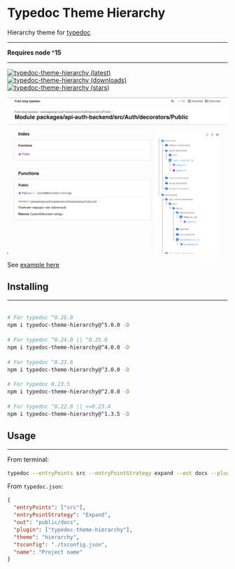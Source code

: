 # Typedoc Theme Hierarchy

Hierarchy theme for [typedoc](https://typedoc.org/)

---

**Requires node ^15**

---

[![typedoc-theme-hierarchy (latest)](https://img.shields.io/npm/v/typedoc-theme-hierarchy)](https://www.npmjs.com/package/typedoc-theme-hierarchy)
[![typedoc-theme-hierarchy (downloads)](https://img.shields.io/npm/dw/typedoc-theme-hierarchy)](https://www.npmjs.com/package/typedoc-theme-hierarchy)
[![typedoc-theme-hierarchy (stars)](https://img.shields.io/github/stars/difuks/typedoc-theme-hierarchy?style=social)](https://github.com/DiFuks/typedoc-theme-hierarchy)

![example](https://raw.githubusercontent.com/DiFuks/typedoc-theme-hierarchy/master/.github/images/demo.jpg)

See [example here](https://github.com/DiFuks/typedoc-theme-hierarchy/tree/master/packages/example)

## Installing

---

```bash

# For typedoc ^0.26.0
npm i typedoc-theme-hierarchy@^5.0.0 -D

# For typedoc ^0.24.0 || ^0.25.0
npm i typedoc-theme-hierarchy@^4.0.0 -D

# For typedoc ^0.23.6
npm i typedoc-theme-hierarchy@^3.0.0 -D

# For typedoc 0.23.5
npm i typedoc-theme-hierarchy@^2.0.0 -D

# For typedoc ^0.22.0 || <=0.23.4
npm i typedoc-theme-hierarchy@^1.3.5 -D
```

## Usage

---

From terminal:

```bash
typedoc --entryPoints src --entryPointStrategy expand --out docs --plugin typedoc-theme-hierarchy --theme hierarchy
```

From `typedoc.json`:

```json
{
  "entryPoints": ["src"],
  "entryPointStrategy": "Expand",
  "out": "public/docs",
  "plugin": ["typedoc-theme-hierarchy"],
  "theme": "hierarchy",
  "tsconfig": "./tsconfig.json",
  "name": "Project name"
}
```
